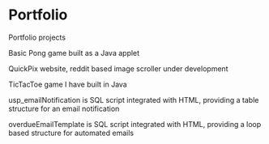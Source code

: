 # Portfolio
Portfolio projects

Basic Pong game built as a Java applet

QuickPix website, reddit based image scroller under development

TicTacToe game I have built in Java

usp_emailNotification is SQL script integrated with HTML, providing a table structure for an email notification

overdueEmailTemplate is SQL script integrated with HTML, providing a loop based structure for automated emails
